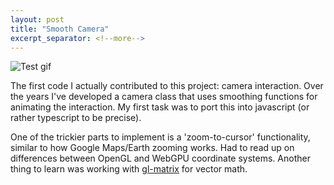 ```yaml
---
layout: post
title: "Smooth Camera"
excerpt_separator: <!--more-->
---
```


![Test gif](/post-doc-muni/assets/zoom-to-cursor.gif)

The first code I actually contributed to this project: camera interaction. Over the years I've developed a camera class that uses smoothing functions for animating the interaction. My first task was to port this into javascript (or rather typescript to be precise).

One of the trickier parts to implement is a 'zoom-to-cursor' functionality, similar to how Google Maps/Earth zooming works. Had to read up on differences between OpenGL and WebGPU coordinate systems. Another thing to learn was working with [gl-matrix](https://github.com/toji/gl-matrix) for vector math.

<!--more-->

